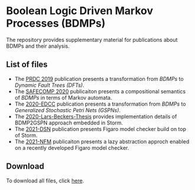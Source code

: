 # Boolean Logic Driven Markov Processes (BDMPs)

The repository provides supplementary material for publications about BDMPs and their analysis.

## List of files
- The [PRDC 2019](2019-PRDC) publication presents a transformation from *BDMPs* to *Dynamic Fault Trees (DFTs)*.
- The [SAFECOMP 2020](2020-SAFECOMP) publicaiton presents a compositional semantics of *BDMPs* in terms of Markov automata.
- The [2020-EDCC](2020-EDCC) publication presents a transformation from *BDMPs* to *Generalized Stochastic Petri Nets (GSPNs)*.
- The [2020-Lars-Beckers-Thesis](2020-Lars-Beckers-Masters-Thesis) provides implementation details of BDMP2GSPN approach embedded in Storm. 
- The [2021-DSN](2021-DSN) publication presents Figaro model checker build on top of Storm.
- The [2021-NFM](2021-NFM) publicaiton presents a lazy abstraction approch enabled on a recently developed Figaro model checker.

## Download
To download all files, click [here](https://github.com/moves-rwth/dft-bdmp/archive/master.zip).

